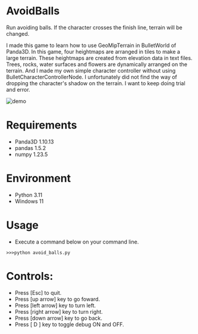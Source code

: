 # AvoidBalls

Run avoiding balls. If the character crosses the finish line, terrain will be changed.

I made this game to learn how to use GeoMipTerrain in BulletWorld of Panda3D. In this game, four heightmaps are arranged in tiles to make a large terrain. These heightmaps are created from elevation data in text files. Trees, rocks, water surfaces and flowers are dynamically arranged on the terrain. And I made my own simple character controller without using BulletCharacterControllerNode.  I unfortunately did not find the way of dropping the character's shadow on the terrain. I want to keep doing trial and error.

![demo](https://github.com/taKana671/AvoidBalls/assets/48859041/ab0f561e-7f6f-468f-b9cd-c16db2699bb7)

# Requirements
* Panda3D 1.10.13
* pandas 1.5.2
* numpy 1.23.5

# Environment
* Python 3.11
* Windows 11

# Usage
* Execute a command below on your command line.
```
>>>python avoid_balls.py
```

# Controls:
* Press [Esc] to quit.
* Press [up arrow] key to go foward.
* Press [left arrow] key to turn left.
* Press [right arrow] key to turn right.
* Press [down arrow] key to go back.
* Press [ D ] key to toggle debug ON and OFF.

